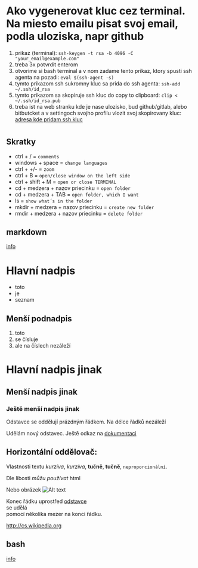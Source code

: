 # Ako vygenerovat kluc cez terminal. Na miesto emailu pisat svoj email, podla uloziska, napr github 
1. prikaz (terminal): `ssh-keygen -t rsa -b 4096 -C "your_email@example.com"`
2. treba 3x potvrdit enterom  <br>
3. otvorime si bash terminal a v nom zadame tento prikaz, ktory spusti ssh agenta na pozadi: `eval $(ssh-agent -s)`
4. tymto prikazom ssh sukromny kluc sa prida do ssh agenta: `ssh-add ~/.ssh/id_rsa`<!-- > v bashi -->
5. tymto prikazom sa skopiruje ssh kluc do copy to clipboard: `clip < ~/.ssh/id_rsa.pub`<!-- > v bashi, dam ctrl+v -->
6. treba ist na web stranku kde je nase ulozisko, bud github/gitlab, alebo bitbutcket a v settingoch svojho profilu vlozit svoj skopirovany kluc: [adresa kde pridam ssh kluc](https://github.com/settings/keys) <br>
#
## Skratky <br>
* ctrl + / = `comments`
* windows + space = `change languages`
* ctrl + +/- = `zoom`
* ctrl + B = `open/close window on the left side`
* ctrl + shift + M = `open or close TERMINAL`
* cd + medzera + nazov priecinku = `open folder` <!-- v terminale iba v danom priecinku: cd ./Fico je kkt -->
* cd + medzera + TAB = `open folder, which I want`
* ls = `show what´s in the folder`
* mkdir + medzera + nazov priecinku = `create new folder`
* rmdir + medzera + nazov priecinku = `delete folder`

## markdown
[info](https://cs.wikipedia.org/wiki/Markdown?fbclid=IwAR1NQRssgvX1-xJSZG8HNADYcqovBGpcd_3b__DZg6HJ2QXeUcONkyAJtBg)

Hlavní nadpis <br>
==========
<!-- hviezdicka pred textm prida odsek -->
* toto
* je
* seznam

Menší podnadpis
---------------

1. toto 
2. se čísluje
1. ale na číslech nezáleží

# Hlavní nadpis jinak

## Menší nadpis jinak

### Ještě menší nadpis jinak

Odstavce se oddělují
prázdným řádkem. Na délce řádků nezáleží

Udělám nový odstavec. Ještě odkaz na 
[dokumentaci](http://daringfireball.net/projects/markdown/syntax)

Horizontální oddělovač:
---

Vlastnosti textu _kurzíva_, *kurzíva*, __tučně__, **tučně**, `neproporcionální`.

<p>Dle libosti <em>můžu používat</em> html</p>

Nebo obrázek 
![Alt text](https://commons.wikimedia.org/wiki/File:Markdown-mark.svg)

[odstavec]: http://cs.wikipedia.org/wiki/odstavec

Konec řádku uprostřed [odstavce][odstavec]      
se udělá  
pomocí několika mezer na konci řádku.

<http://cs.wikipedia.org>


## bash
[info](https://sk.wikipedia.org/wiki/Bash?fbclid=IwAR33XvqNdXTsIYB2elGVcG8AC2kCpe7eKKSMXQ8N37D4_qxi9Udx1rnMIik)

<!-- ? PRE LUKASA!!! -->
